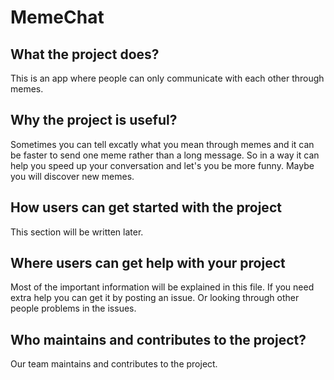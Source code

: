 # MemeChat
<h2>What the project does?</h2>
This is an app where people can only communicate with each other through memes.
<h2>Why the project is useful?</h2>
Sometimes you can tell excatly what you mean through memes and it can be faster to send one meme rather than a long message. So in a way it can help you speed up your conversation and let's you be more funny. Maybe you will discover new memes.
<h2>How users can get started with the project</h2>
This section will be written later.
<h2>Where users can get help with your project</h2>
Most of the important information will be explained in this file. If you need extra help you can get it by posting an issue. Or looking through other people problems in the issues.
<h2>Who maintains and contributes to the project?</h2>
Our team maintains and contributes to the project.

